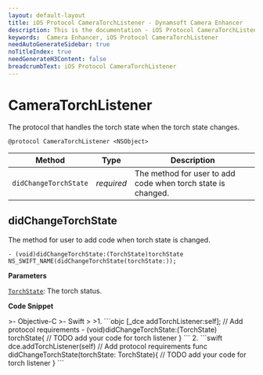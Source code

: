 ```yaml
---
layout: default-layout
title: iOS Protocol CameraTorchListener - Dynamsoft Camera Enhancer
description: This is the documentation - iOS Protocol CameraTorchListener page of Dynamsoft Camera Enhancer.
keywords:  Camera Enhancer, iOS Protocol CameraTorchListener
needAutoGenerateSidebar: true
noTitleIndex: true
needGenerateH3Content: false
breadcrumbText: iOS Protocol CameraTorchListener
---
```


# CameraTorchListener

The protocol that handles the torch state when the torch state changes.

```objc
@protocol CameraTorchListener <NSObject>
```

| Method | Type | Description |
| ------ | ---- | ----------- |
| `didChangeTorchState` | *required* | The method for user to add code when torch state is changed. |

## didChangeTorchState

The method for user to add code when torch state is changed.

```objc
- (void)didChangeTorchState:(TorchState)torchState NS_SWIFT_NAME(didChangeTorchState(torchState:));
```

**Parameters**

[`TorchState`]({{site.parameter-reference}}index.html#torchstate): The torch status.

**Code Snippet**

<div class="sample-code-prefix"></div>
>- Objective-C
>- Swift
>
>1. 
```objc
[_dce addTorchListener:self];
// Add protocol requirements
- (void)didChangeTorchState:(TorchState) torchState{
   // TODO add your code for torch listener
}
```
2. 
```swift
dce.addTorchListener(self)
// Add protocol requirements
func didChangeTorchState(torchState: TorchState){
   // TODO add your code for torch listener
}
```
